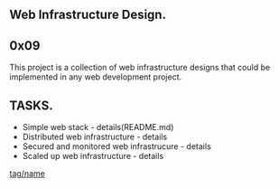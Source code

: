 Web Infrastructure Design.
--------------------------
0x09
----


This project is a collection of web infrastructure designs that could be implemented in any web development project.

TASKS.
------

* Simple web stack - details(README.md)
* Distributed web infrastructure - details
* Secured and monitored web infrastrucure - details
* Scaled up web infrastructure - details




[tag/name](link_go_here)
